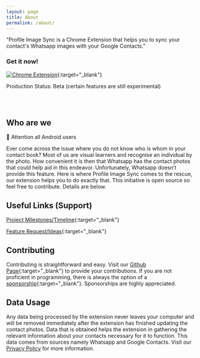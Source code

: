 ```yaml
---
layout: page
title: About
permalink: /about/
---
```

"Profile Image Sync is a Chrome Extension that helps you to sync your contact's Whatsapp images with your Google Contacts."

### Get it now!
 
[![Chrome Extension](/img/chrome.png)](https://chrome.google.com/webstore/detail/profile-image-sync/lfplcgpfghfgnndjcpohkdfpkmdmijcc){:target="\_blank"}

Production Status: Beta (certain features are still experimental)
 
<br /> <br />

## Who are we
📢 Attention all Android users
 
Ever come across the issue where you do not know who is whom in your contact book? Most of us are visual learners and recognise an individual by the photo. How convenient it is then that Whatsapp has the contact photos that could help aid in this endeavor. Unfortunately, Whatsapp doesn’t provide this feature. Here is where Profile Image Sync comes to the rescue, our extension helps you to do exactly that. This initiative is open source so feel free to contribute. Details are below.
 
## **Useful Links (Support)**
 
[Project Milestones/Timeline](https://github.com/J370/Profile-Sync/projects/1){:target="\_blank"}
 
[Feature Request/Ideas](https://github.com/J370/Profile-Sync/discussions/1){:target="\_blank"}
 
## Contributing
Contributing is straightforward and easy. Visit our [Github Page](https://github.com/J370/Profile-Sync/){:target="\_blank"} to provide your contributions. If you are not proficient in programming, there is always the option of a [sponsorship](https://github.com/sponsors/j370){:target="\_blank"}. Sponsorships are highly appreciated.

## Data Usage
 
Any data being processed by the extension never leaves your computer and will be removed immediately after the extension has finished updating the contact photos. Data that is obtained helps the extension in gathering the relevant information about your contacts necessary for it to function. This data comes from sources namely Whatsapp and Google Contacts. Visit our [Privacy Policy](https://pis.netlify.app/policy/2021/05/24/privacypolicy.html) for more information.